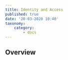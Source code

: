 ```yaml
---
title: Identity and Access
published: true
date: '20-03-2020 10:40'
taxonomy:
    category:
        - docs
---
```


## Overview
